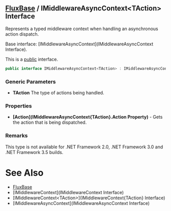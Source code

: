 [FluxBase](index) / IMiddlewareAsyncContext\<TAction\> Interface
----------------------------------------------------------------

Represents a typed middleware context when handling an asynchronous action dispatch.

Base interface: [IMiddlewareAsyncContext](IMiddlewareAsyncContext Interface).

This is a [public](https://docs.microsoft.com/dotnet/csharp/language-reference/keywords/public) interface.

```c#
public interface IMiddlewareAsyncContext<TAction> : IMiddlewareAsyncContext
```

### Generic Parameters
* __TAction__ The type of actions being handled.

### Properties
* __[Action](IMiddlewareAsyncContext{TAction}.Action Property)__ - Gets the action that is being dispatched.

### Remarks
This type is not available for .NET Framework 2.0, .NET Framework 3.0 and .NET Framework 3.5 builds.

# See Also
* [FluxBase](index)
* [IMiddlewareContext](IMiddlewareContext Interface)
* [IMiddlewareContext\<TAction\>](IMiddlewareContext{TAction} Interface)
* [IMiddlewareAsyncContext](IMiddlewareAsyncContext Interface)